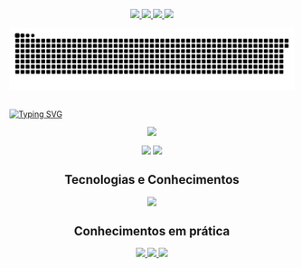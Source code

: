 <p align="center">
  <a href="https://mailto:h3nrygoncalves@gmail.com">
    <img src="https://img.shields.io/badge/Gmail-D14836?style=for-the-badge&logo=gmail&logoColor=white" />
  </a>
<!--   <a href="https://www.instagram.com/henry_dbk">
    <img src="https://img.shields.io/badge/Instagram-E4405F?style=for-the-badge&logo=instagram&logoColor=white" />
  </a> -->
  <a href="https://wa.me/5511944556632">
    <img src="https://img.shields.io/badge/WhatsApp-25D366?style=for-the-badge&logo=whatsapp&logoColor=white" />
  </a>
  <a href="https://replit.com/@octanebt">
    <img src="https://img.shields.io/badge/replit-667881?style=for-the-badge&logo=replit&logoColor=orange" />
  </a>
  <a href="https://roadmap.sh/u/henrydbk">
    <img src="https://img.shields.io/badge/Roadmap-000000?style=for-the-badge&logo=roadmap.sh&logoColor=white" />
  </a>
</p>

<picture>
  <source
    media="(prefers-color-scheme: dark)"
    srcset="https://raw.githubusercontent.com/henrygoncalvess/henrygoncalvess/output/github-contribution-grid-snake-dark.svg"
  />
  <source
    media="(prefers-color-scheme: light)"
    srcset="https://raw.githubusercontent.com/henrygoncalvess/henrygoncalvess/output/github-contribution-grid-snake.svg"
  />
  <img
    alt="github contribution grid snake animation"
    src="https://raw.githubusercontent.com/henrygoncalvess/henrygoncalvess/output/github-contribution-grid-snake-dark.svg"
  />
</picture>

<br>
<br>

[![Typing SVG](https://readme-typing-svg.demolab.com/?lines=Henry+Gonçalves;Desenvolvedor+Back-End&center=true&vCenter=true&size=75&width=1050&color=1cffe8&font=VT323&duration=3000)](https://github.com/henrygoncalvess)

<p align="center">
  <img src="https://streak-stats.demolab.com?user=henrygoncalvess&locale=pt_BR&background=35%2C00E7A2%2C503BD4&border=1CFFBB&ring=00FF91&fire=00FF91&sideNums=FFFFFF&currStreakNum=EBEBEB&currStreakLabel=00FF91&dates=0000007C&card_width=815" />
</p>

<p align="center">
  <img height=170 src="https://github-readme-stats-five-phi-27.vercel.app/api?username=henrygoncalvess&include_all_commits=true&custom_title=Github%20Status%20-%20Henry%20Gonçalves&hide=contribs,issues&show=prs_merged&show_icons=true&locale=pt-br&title_color=ffffff&text_color=fffffa&icon_color=000257&ring_color=00ff91&border_color=1cffbb&bg_color=35,00d9ff,00e7a2,503bd4&line_height=30&number_format=long&rank_icon=github"/>
  <img height=170 src="https://github-readme-stats-five-phi-27.vercel.app/api/top-langs/?username=henrygoncalvess&langs_count=6&title_color=ffffff&text_color=fffffa&border_color=1cffbb&bg_color=35,00e7a2,503bd4&locale=pt-br&card_width=320&layout=compact&size_weight=0.1&count_weight=0.1"/>
</p>

<h2 align=center>Tecnologias e Conhecimentos</h2>

<p align="center">
  <img src="https://skillicons.dev/icons?i=debian,npm,replit,ubuntu,git,html,postman,js,py,pycharm,linux,mongodb,nodejs,regex,vscode,powershell,typescript,css,bash,express,mysql,md&perline=11" />
</p>

<h2 align=center>Conhecimentos em prática</h2>

<p align="center">
  <a href="https://github.com/henrygoncalvess/API_RESTful">
    <img src="https://github-readme-stats-five-phi-27.vercel.app/api/pin/?username=henrygoncalvess&repo=API_RESTful&title_color=1cffe8&text_color=ffffff&border_color=1cffbb&bg_color=004a57&icon_color=ffffff&description_lines_count=3"/>
  </a>
  <a href="https://github.com/henrygoncalvess/CRUD_MySQL">
    <img src="https://github-readme-stats-five-phi-27.vercel.app/api/pin/?username=henrygoncalvess&repo=CRUD_MySQL&title_color=1cffe8&text_color=ffffff&border_color=1cffbb&bg_color=004a57&icon_color=ffffff&description_lines_count=3"/>
  </a>
  <a href="https://github.com/henrygoncalvess/Powershell">
    <img src="https://github-readme-stats-five-phi-27.vercel.app/api/pin/?username=henrygoncalvess&repo=Powershell&title_color=1cffe8&text_color=ffffff&border_color=1cffbb&bg_color=004a57&icon_color=ffffff&description_lines_count=3"/>
  </a>
</p>
